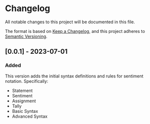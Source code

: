 # Changelog
All notable changes to this project will be documented in this file.

The format is based on [Keep a Changelog](https://keepachangelog.com/en/1.0.0/),
and this project adheres to [Semantic Versioning](https://semver.org/spec/v2.0.0.html).

<!--
Guidelines:

1. Group changes to describe their impact on the project, as follows:
   - `Added` for new features.
   - `Changed` for changes in existing functionality.
   - `Deprecated` for once-stable features removed in upcoming releases.
   - `Fixed` for any bug fixes.
   - `Removed` for deprecated features removed in this release.
   - `Security` to invite users to upgrade in case of vulnerabilities.

2. Mark breaking items using: **Breaking** 💥
-->

## [0.0.1] - 2023-07-01

### Added

This version adds the initial syntax definitions and rules for sentiment notation. Specifically:
- Statement
- Sentiment
- Assignment
- Tally
- Basic Syntax
- Advanced Syntax
